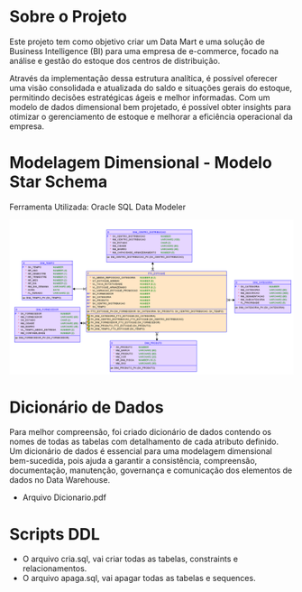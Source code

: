 # Sobre o Projeto

Este projeto tem como objetivo criar um Data Mart e uma solução de Business Intelligence (BI) para uma empresa de e-commerce, focado na análise e gestão do estoque dos centros de distribuição. 

Através da implementação dessa estrutura analítica, é possível oferecer uma visão consolidada e atualizada do saldo e situações gerais do estoque, permitindo decisões estratégicas ágeis e melhor informadas. Com um modelo de dados dimensional bem projetado, é possível obter insights para otimizar o gerenciamento de estoque e melhorar a eficiência operacional da empresa.

# Modelagem Dimensional - Modelo Star Schema

Ferramenta Utilizada: Oracle SQL Data Modeler

<img src="https://github.com/thaishagler/modelagem_dimensional_star_schema/blob/main/modelo_f%C3%ADsico.png">

# Dicionário de Dados

Para melhor compreensão, foi criado dicionário de dados contendo os nomes de todas as tabelas com detalhamento de cada atributo definido. Um dicionário de dados é essencial para uma modelagem dimensional bem-sucedida, pois ajuda a garantir a consistência, compreensão, documentação, manutenção, governança e comunicação dos elementos de dados no Data Warehouse.

- Arquivo Dicionario.pdf

# Scripts DDL

- O arquivo cria.sql, vai criar todas as tabelas, constraints e relacionamentos.
- O arquivo apaga.sql, vai apagar todas as tabelas e sequences.
